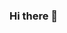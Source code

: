 ### Hi there 👋

<!--
**harikapanuganti/harikapanuganti** is a ✨ _special_ ✨ repository because its `README.md` (this file) appears on your GitHub profile.

Here are some ideas to get you started:

- 🔭 I’m currently working on ...
- 🌱 I’m currently learning ...
- 👯 I’m looking to collaborate on ...
- 🤔 I’m looking for help with ...
- 💬 Ask me about ...
- 📫 How to reach me: ...
- 😄 Pronouns: ...
- ⚡ Fun fact: ...
--<p><img align="center" src="https://github-readme-stats.vercel.app/api/top-langs/?username=harikapanuganti&theme=algolia&layout=compact" alt="harikapanuganti"/>
&nbsp;<img align="center" src="https://github-readme-stats.vercel.app/api?username=harikapanuganti&count_private=true&show_icons=true&theme=algolia&hide=issues,stars" alt="harikapanuganti" /></p>

